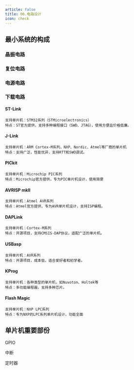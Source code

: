 ```yaml
---
article: false
title: 06.电路设计
icon: check
---
```


## 最小系统的构成
### 晶振电路

### 复位电路

### 电源电路

### 下载电路
#### ST-Link
```text
支持单片机：STM32系列（STMicroelectronics）
特点：ST官方提供，支持多种编程接口（SWD、JTAG），使用方便且价格低廉。
```
#### J-Link
```text
支持单片机：ARM Cortex-M系列，NXP、Nordic、Atmel等厂商的单片机
特点：支持广泛，性能优异，支持RTT和SWO调试。
```
#### PICkit
```text
支持单片机：Microchip PIC系列
特点：Microchip官方提供，专为PIC单片机设计，使用简便
```
#### AVRISP mkII
```text
支持单片机：Atmel AVR系列
特点：Atmel官方提供，专为AVR单片机设计，支持ISP编程。
```
#### DAPLink
```text
支持单片机：Cortex-M系列
特点：开源项目，支持CMSIS-DAP协议，适配广泛的单片机。
```

#### USBasp
```text
支持单片机：AVR系列
特点：开源项目，成本低，适合爱好者和初学者。
```

#### KProg
```text
支持单片机：各种类型的单片机，如Nuvoton、Holtek等
特点：多功能编程器，支持多种芯片。
```

#### Flash Magic
```text
支持单片机：NXP LPC系列
特点：专为NXP的LPC系列单片机设计，功能全面
```


## 单片机重要部份

GPIO

中断

定时器


























